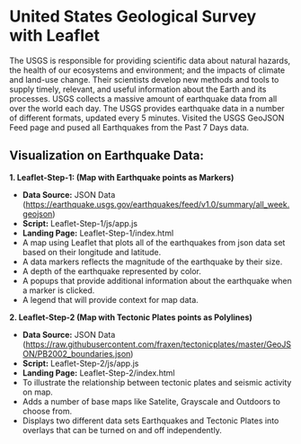 # United States Geological Survey with Leaflet

The USGS is responsible for providing scientific data about natural hazards, the health of our ecosystems and environment; and the impacts of climate and land-use change. Their scientists develop new methods and tools to supply timely, relevant, and useful information about the Earth and its processes. USGS collects a massive amount of earthquake data from all over the world each day. The USGS provides earthquake data in a number of different formats, updated every 5 minutes. Visited the USGS GeoJSON Feed page and pused all Earthquakes from the Past 7 Days data. 
 
## Visualization on Earthquake Data:

**1. Leaflet-Step-1: (Map with Earthquake points as Markers)**  

- **Data Source:** JSON Data (https://earthquake.usgs.gov/earthquakes/feed/v1.0/summary/all_week.geojson) 
- **Script:** Leaflet-Step-1/js/app.js 
- **Landing Page:** Leaflet-Step-1/index.html
- A map using Leaflet that plots all of the earthquakes from json data set based on their longitude and latitude.
- A data markers reflects the magnitude of the earthquake by their size.
- A depth of the earthquake represented by color.
- A popups that provide additional information about the earthquake when a marker is clicked.
- A legend that will provide context for map data.

**2. Leaflet-Step-2 (Map with Tectonic Plates points as Polylines)** 

- **Data Source:** JSON Data (https://raw.githubusercontent.com/fraxen/tectonicplates/master/GeoJSON/PB2002_boundaries.json)
- **Script:** Leaflet-Step-2/js/app.js
- **Landing Page:** Leaflet-Step-2/index.html
- To illustrate the relationship between tectonic plates and seismic activity on map.
- Adds a number of base maps like Satelite, Grayscale and Outdoors to choose from.  
- Displays two different data sets Earthquakes and Tectonic Plates into overlays that can be turned on and off independently.
